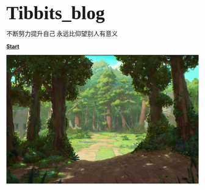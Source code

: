 <font face="Kunstler Script" size=20> **Tibbits_blog**</font>

<font face="华文行楷" size=3>不断努力提升自己  永远比仰望别人有意义</font>

 [**Start**](_homepage)

![](_image/forest.jpg)
